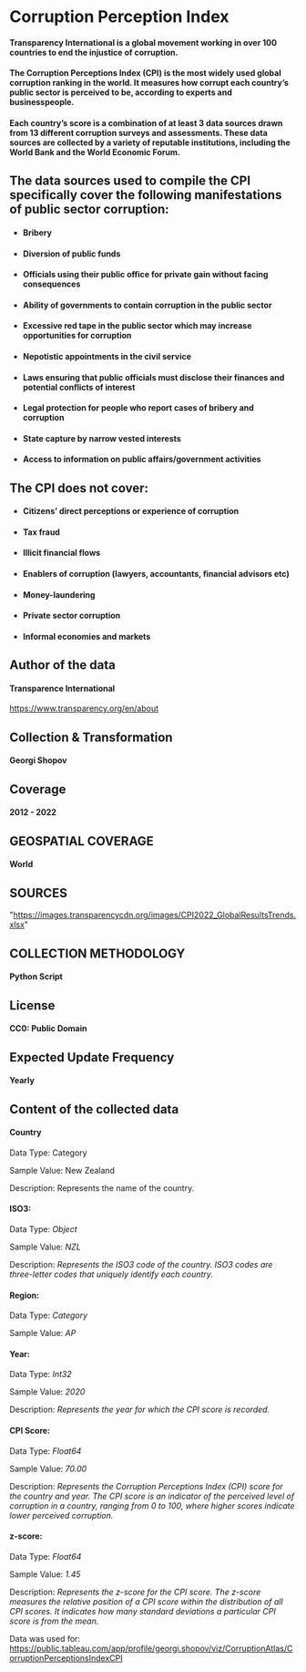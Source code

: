# Corruption Perception Index

#### Transparency International is a global movement working in over 100 countries to end the injustice of corruption.

#### The Corruption Perceptions Index (CPI) is the most widely used global corruption ranking in the world. It measures how corrupt each country’s public sector is perceived to be, according to experts and businesspeople.

#### Each country’s score is a combination of at least 3 data sources drawn from 13 different corruption surveys and assessments. These data sources are collected by a variety of reputable institutions, including the World Bank and the World Economic Forum.

## The data sources used to compile the CPI specifically cover the following manifestations of public sector corruption:
- #### Bribery
- #### Diversion of public funds
- #### Officials using their public office for private gain without facing consequences
- #### Ability of governments to contain corruption in the public sector
- #### Excessive red tape in the public sector which may increase opportunities for corruption
- #### Nepotistic appointments in the civil service
- #### Laws ensuring that public officials must disclose their finances and potential conflicts of interest
- #### Legal protection for people who report cases of bribery and corruption
- #### State capture by narrow vested interests
- #### Access to information on public affairs/government activities

## The CPI does not cover:

- #### Citizens’ direct perceptions or experience of corruption
- #### Tax fraud
- #### Illicit financial flows
- #### Enablers of corruption (lawyers, accountants, financial advisors etc)
- #### Money-laundering
- #### Private sector corruption
- #### Informal economies and markets

## Author of the data
#### Transparence International
https://www.transparency.org/en/about

## Collection & Transformation
#### Georgi Shopov

## Coverage
#### 2012 - 2022

## GEOSPATIAL COVERAGE
#### World

## SOURCES
"https://images.transparencycdn.org/images/CPI2022_GlobalResultsTrends.xlsx"

## COLLECTION METHODOLOGY
#### Python Script

## License
#### CC0: Public Domain

## Expected Update Frequency
#### Yearly

## Content of the collected data
#### Country
Data Type: Category

Sample Value: New Zealand

Description: Represents the name of the country.

#### ISO3:
Data Type: *Object*

Sample Value: *NZL*

Description: *Represents the ISO3 code of the country. ISO3 codes are three-letter codes that uniquely identify each country.*

#### Region:
Data Type: *Category*

Sample Value: *AP*

#### Year:
Data Type: *Int32*

Sample Value: *2020*

Description: *Represents the year for which the CPI score is recorded.*

#### CPI Score:
Data Type: *Float64*

Sample Value: *70.00*

Description: *Represents the Corruption Perceptions Index (CPI) score for the country and year. The CPI score is an indicator of the perceived level of corruption in a country, ranging from 0 to 100, where higher scores indicate lower perceived corruption.*

#### z-score:
Data Type: *Float64*

Sample Value: *1.45*

Description: *Represents the z-score for the CPI score. The z-score measures the relative position of a CPI score within the distribution of all CPI scores. It indicates how many standard deviations a particular CPI score is from the mean.*

Data was used for:
https://public.tableau.com/app/profile/georgi.shopov/viz/CorruptionAtlas/CorruptionPerceptionsIndexCPI


